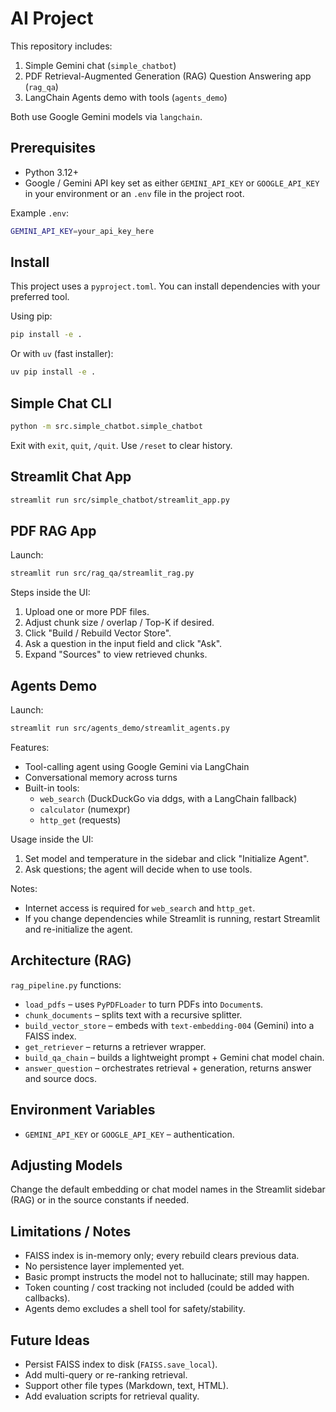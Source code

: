 AI Project
==========

This repository includes:

1. Simple Gemini chat (`simple_chatbot`)
2. PDF Retrieval-Augmented Generation (RAG) Question Answering app (`rag_qa`)
3. LangChain Agents demo with tools (`agents_demo`)

Both use Google Gemini models via `langchain`.

Prerequisites
--------------

* Python 3.12+
* Google / Gemini API key set as either `GEMINI_API_KEY` or `GOOGLE_API_KEY` in your environment or an `.env` file in the project root.

Example `.env`:

```bash
GEMINI_API_KEY=your_api_key_here
```

Install
--------

This project uses a `pyproject.toml`. You can install dependencies with your preferred tool.

Using pip:

```bash
pip install -e .
```

Or with `uv` (fast installer):

```bash
uv pip install -e .
```

Simple Chat CLI
----------------

```bash
python -m src.simple_chatbot.simple_chatbot
```

Exit with `exit`, `quit`, `/quit`. Use `/reset` to clear history.

Streamlit Chat App
-------------------

```bash
streamlit run src/simple_chatbot/streamlit_app.py
```

PDF RAG App
------------

Launch:

```bash
streamlit run src/rag_qa/streamlit_rag.py
```

Steps inside the UI:

1. Upload one or more PDF files.
2. Adjust chunk size / overlap / Top-K if desired.
3. Click "Build / Rebuild Vector Store".
4. Ask a question in the input field and click "Ask".
5. Expand "Sources" to view retrieved chunks.

Agents Demo
------------

Launch:

```bash
streamlit run src/agents_demo/streamlit_agents.py
```

Features:

* Tool-calling agent using Google Gemini via LangChain
* Conversational memory across turns
* Built-in tools:
  * `web_search` (DuckDuckGo via ddgs, with a LangChain fallback)
  * `calculator` (numexpr)
  * `http_get` (requests)

Usage inside the UI:

1. Set model and temperature in the sidebar and click "Initialize Agent".
2. Ask questions; the agent will decide when to use tools.

Notes:

* Internet access is required for `web_search` and `http_get`.
* If you change dependencies while Streamlit is running, restart Streamlit and re-initialize the agent.

Architecture (RAG)
-------------------

`rag_pipeline.py` functions:

* `load_pdfs` – uses `PyPDFLoader` to turn PDFs into `Document`s.
* `chunk_documents` – splits text with a recursive splitter.
* `build_vector_store` – embeds with `text-embedding-004` (Gemini) into a FAISS index.
* `get_retriever` – returns a retriever wrapper.
* `build_qa_chain` – builds a lightweight prompt + Gemini chat model chain.
* `answer_question` – orchestrates retrieval + generation, returns answer and source docs.

Environment Variables
----------------------

* `GEMINI_API_KEY` or `GOOGLE_API_KEY` – authentication.

Adjusting Models
-----------------

Change the default embedding or chat model names in the Streamlit sidebar (RAG) or in the source constants if needed.

Limitations / Notes
--------------------

* FAISS index is in-memory only; every rebuild clears previous data.
* No persistence layer implemented yet.
* Basic prompt instructs the model not to hallucinate; still may happen.
* Token counting / cost tracking not included (could be added with callbacks).
* Agents demo excludes a shell tool for safety/stability.

Future Ideas
-------------

* Persist FAISS index to disk (`FAISS.save_local`).
* Add multi-query or re-ranking retrieval.
* Support other file types (Markdown, text, HTML).
* Add evaluation scripts for retrieval quality.



